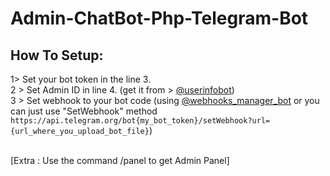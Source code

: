 # Admin-ChatBot-Php-Telegram-Bot

## How To Setup:<br>
1> Set your bot token in the line 3.<br>
2 > Set Admin ID in line 4. (get it from > [@userinfobot](https://t.me/userinfobot))<br>
3 > Set webhook to your bot code (using [@webhooks_manager_bot](https://t.me/webhooks_manager_bot) or you can just use "SetWebhook" method ```https://api.telegram.org/bot{my_bot_token}/setWebhook?url={url_where_you_upload_bot_file}```)<br><br>

[Extra : Use the command /panel to get Admin Panel]
